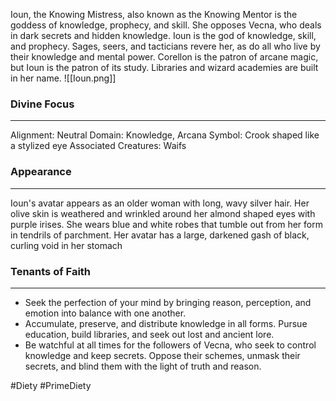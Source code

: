 Ioun, the Knowing Mistress, also known as the Knowing Mentor is the goddess of knowledge, prophecy, and skill. She opposes Vecna, who deals in dark secrets and hidden knowledge. Ioun is the god of knowledge, skill, and prophecy. Sages, seers, and tacticians revere her, as do all who live by their knowledge and mental power. Corellon is the patron of arcane magic, but Ioun is the patron of its study. Libraries and wizard academies are built in her name. 
![[Ioun.png]]
### Divine Focus
---
Alignment: Neutral
Domain: Knowledge, Arcana
Symbol: Crook shaped like a stylized eye
Associated Creatures: Waifs
### Appearance
------
Ioun's avatar appears as an older woman with long, wavy silver hair. Her olive skin is weathered and wrinkled around her almond shaped eyes with purple irises. She wears blue and white robes that tumble out from her form in tendrils of parchment. Her avatar has a large, darkened gash of black, curling void in her stomach
### Tenants of Faith
---
- Seek the perfection of your mind by bringing reason, perception, and emotion into balance with one another.
- Accumulate, preserve, and distribute knowledge in all forms. Pursue education, build libraries, and seek out lost and ancient lore.
- Be watchful at all times for the followers of Vecna, who seek to control knowledge and keep secrets. Oppose their schemes, unmask their secrets, and blind them with the light of truth and reason.

#Diety #PrimeDiety